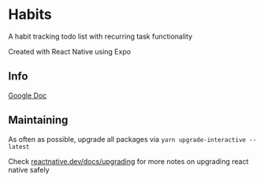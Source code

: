 # Habits

A habit tracking todo list with recurring task functionality

Created with React Native using Expo

## Info

[Google Doc](https://docs.google.com/document/d/1q4W26mz0dd_pOP3PH3_PAZ7AsJeMDXuR6_2urnUQ9Sw/edit?usp=sharing)

## Maintaining

As often as possible, upgrade all packages via `yarn upgrade-interactive --latest`

Check [reactnative.dev/docs/upgrading](https://reactnative.dev/docs/upgrading) for more notes on upgrading react native safely
